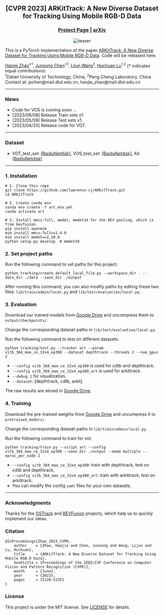 <div align="center">

## [CVPR 2023] ARKitTrack: A New Diverse Dataset for Tracking Using Mobile RGB-D Data

### [Project Page](https://arkittrack.github.io/) |  [arXiv](https://arxiv.org/abs/2303.13885)
![teaser](figures/data_vis.jpg)
</div>


This is a PyTorch implementation of the paper [ARKitTrack: A New Diverse Dataset for Tracking Using Mobile RGB-D Data](https://arkittrack.github.io/). Code will be released here.

<div class="is-size-5 publication-authors">
  <span class="author-block">
    <a href="https://scholar.google.com/citations?hl=en&user=rk1ozXMAAAAJ">Haojie Zhao</a><sup>*1</sup>,</span>
  <span class="author-block">
    <a href="https://scholar.google.com/citations?hl=en&user=p4zxPP8AAAAJ">Junsong Chen</a><sup>*1</sup>,</span>
  <span class="author-block">
    <a href="http://faculty.dlut.edu.cn/wanglj/zh_CN/index.htm">Lijun Wang</a><sup>1</sup>,
  </span>
  <span class="author-block">
    <a href="https://scholar.google.com/citations?hl=en&user=D3nE0agAAAAJ">Huchuan Lu</a><sup>1,2</sup>
  </span>
(* indicates equal contributions)
</div>

<div class="is-size-5 publication-authors">
<span class="author-block"><sup>1</sup>Dalian University of Technology, China,</span>
<span class="author-block"><sup>2</sup>Peng Cheng Laboratory, China</span>
</div>
Contact at: jschen@mail.dlut.edu.cn, haojie_zhao@mail.dlut.edu.cn

[//]: # (<nobr>&#40;* indicates equal contributions&#41;</nobr>)


---
### News

- Code for VOS is coming soon ...
- [2023/06/08] Release Train sets v1.
- [2023/05/09] Release Test sets v1.
- [2023/04/20] Release code for VOT.

---


### Dataset
- VOT_test_set: [[BaiduNetdisk]](https://pan.baidu.com/s/1tpFZYjRntD-sWwb8gWvJQA?pwd=ijrg), VOS_test_set: [[BaiduNetdisk]](https://pan.baidu.com/s/1VBQ1oLKIw0SVgIREMiZF0Q?pwd=gvy5), All: [[BaiduNetdisk]](https://pan.baidu.com/s/1sbKg5BYw82BAyz6rxgqpxg?pwd=et99)

---


### 1. Installation
```shell
# 1. Clone this repo
git clone https://github.com/lawrence-cj/ARKitTrack.git
cd ARKitTrack

# 2. Create conda env
conda env create -f art_env.yml
conda activate art

# 3. Install mmcv-full, mmdet, mmdet3d for the BEV pooling, which is from bevfusion.
pip install openmim
mim install mmcv-full==1.4.0
mim install mmdet==2.20.0
python setup.py develop  # mmdet3d
```

### 2. Set project paths
Run the following command to set paths for this project.
```shell
python tracking/create_default_local_file.py --workspace_dir . --data_dir ./data --save_dir ./output
```
After running this command, you can also modify paths by editing these two files:
`lib/train/admin/local.py` and `lib/test/evaluation/local.py`.


### 3. Evaluation
Download our trained models from [Google Drive](https://drive.google.com/file/d/1uNcUSTXDGkegQ_1r5XtHiftnlH7D-eSC/view?usp=share_link) and uncompress them to `output/checkpoints/`.

Change the corresponding dataset paths in `lib/test/evaluation/local.py`.

Run the following command to test on different datasets.
```shell
python tracking/test.py --tracker art --param vitb_384_mae_ce_32x4_ep300 --dataset depthtrack --threads 2 --num_gpus 2
```
- `--config vitb_384_mae_ce_32x4_ep300` is used for cdtb and depthtrack.
- `--config vitb_384_mae_ce_32x4_ep300_art` is used for arkittrack.
- `--debug 1` for visualization.
- `--dataset`: [depthtrack, cdtb, arkit].

The raw results are stored in [Google Drive](https://drive.google.com/file/d/14jCQTpl3B5oPUuVncV-5R3pWlh7z_T53/view?usp=share_link).
### 4. Training
Download the pre-trained weights from [Google Drive](https://drive.google.com/file/d/1FVxEnyESw-10A2dvJj2OVzJGC2tFlR1X/view?usp=share_link) and uncompress it to `pretrained_models/`.

Change the corresponding dataset paths in `lib/train/admin/local.py`.

Run the following command to train for vot.
```shell
python tracking/train.py --script art --config vitb_384_mae_ce_32x4_ep300 --save_dir ./output --mode multiple --nproc_per_node 2
```
- `--config vitb_384_mae_ce_32x4_ep300`: train with depthtrack, test on cdtb and depthtrack.
- `--config vitb_384_mae_ce_32x4_ep300_art`: train with arkittrack, test on arkittrack.
- You can modify the config `yaml` files for your own datasets.

---
### Acknowledgments
Thanks for the [OSTrack](https://github.com/botaoye/OSTrack) and [BEVFusion](https://github.com/mit-han-lab/bevfusion) projects, which help us to quickly implement our ideas.

### Citation
```
@InProceedings{Zhao_2023_CVPR,
    author    = {Zhao, Haojie and Chen, Junsong and Wang, Lijun and Lu, Huchuan},
    title     = {ARKitTrack: A New Diverse Dataset for Tracking Using Mobile RGB-D Data},
    booktitle = {Proceedings of the IEEE/CVF Conference on Computer Vision and Pattern Recognition (CVPR)},
    month     = {June},
    year      = {2023},
    pages     = {5126-5135}
}
```


### License

This project is under the MIT license. See [LICENSE](LICENSE) for details.
